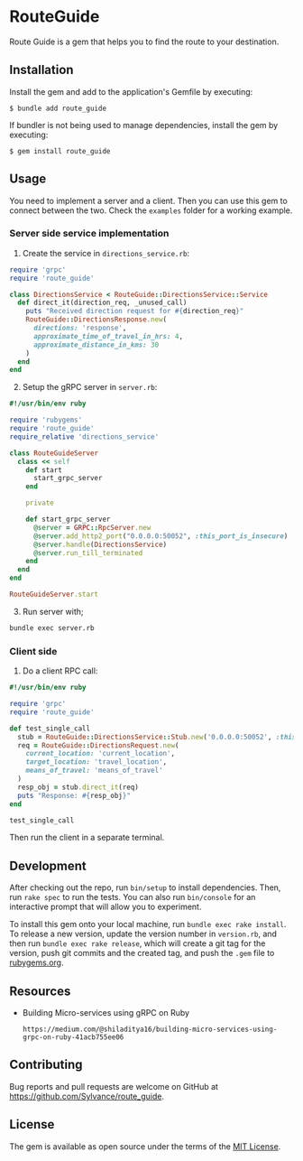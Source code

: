 # RouteGuide

Route Guide is a gem that helps you to find the route to your destination.

## Installation

Install the gem and add to the application's Gemfile by executing:

    $ bundle add route_guide

If bundler is not being used to manage dependencies, install the gem by executing:

    $ gem install route_guide

## Usage

You need to implement a server and a client. Then you can use this gem to connect between
the two. Check the `examples` folder for a working example.

### Server side service implementation

1. Create the service in `directions_service.rb`:

```ruby
require 'grpc'
require 'route_guide'

class DirectionsService < RouteGuide::DirectionsService::Service
  def direct_it(direction_req, _unused_call)
    puts "Received direction request for #{direction_req}"
    RouteGuide::DirectionsResponse.new(
      directions: 'response',
      approximate_time_of_travel_in_hrs: 4,
      approximate_distance_in_kms: 30
    )
  end
end
```

2. Setup the gRPC server in `server.rb`:

```ruby
#!/usr/bin/env ruby

require 'rubygems'
require 'route_guide'
require_relative 'directions_service'

class RouteGuideServer
  class << self
    def start
      start_grpc_server
    end

    private

    def start_grpc_server
      @server = GRPC::RpcServer.new
      @server.add_http2_port("0.0.0.0:50052", :this_port_is_insecure)
      @server.handle(DirectionsService)
      @server.run_till_terminated
    end
  end
end

RouteGuideServer.start
```

3. Run server with;

```sh
bundle exec server.rb
```

### Client side 

1. Do a client RPC call:

```ruby
#!/usr/bin/env ruby

require 'grpc'
require 'route_guide'

def test_single_call
  stub = RouteGuide::DirectionsService::Stub.new('0.0.0.0:50052', :this_channel_is_insecure)
  req = RouteGuide::DirectionsRequest.new(
    current_location: 'current_location',
    target_location: 'travel_location',
    means_of_travel: 'means_of_travel'
  )
  resp_obj = stub.direct_it(req)
  puts "Response: #{resp_obj}"
end

test_single_call
```

Then run the client in a separate terminal.

## Development

After checking out the repo, run `bin/setup` to install dependencies. Then, run `rake spec` to run the tests. You can also run `bin/console` for an interactive prompt that will allow you to experiment.

To install this gem onto your local machine, run `bundle exec rake install`. To release a new version, update the version number in `version.rb`, and then run `bundle exec rake release`, which will create a git tag for the version, push git commits and the created tag, and push the `.gem` file to [rubygems.org](https://rubygems.org).

## Resources

- Building Micro-services using gRPC on Ruby
    ```
    https://medium.com/@shiladitya16/building-micro-services-using-grpc-on-ruby-41acb755ee06
    ```

## Contributing

Bug reports and pull requests are welcome on GitHub at https://github.com/Sylvance/route_guide.

## License

The gem is available as open source under the terms of the [MIT License](https://opensource.org/licenses/MIT).
